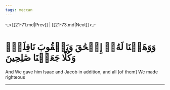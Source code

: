 ```yaml
---
tags: meccan
---
```


👈 [[21-71.md|Prev]] | [[21-73.md|Next]] 👉

# وَوَهَبۡنَا لَهُۥٓ إِسۡحَٰقَ وَيَعۡقُوبَ نَافِلَةٗۖ وَكُلّٗا جَعَلۡنَا صَٰلِحِينَ

And We gave him Isaac and Jacob in addition, and all [of them] We made righteous

---

